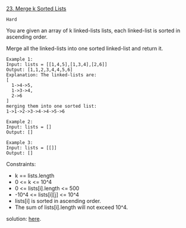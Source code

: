 [23. Merge k Sorted Lists](https://leetcode.com/problems/merge-k-sorted-lists/)

`Hard`

You are given an array of k linked-lists lists, each linked-list is sorted in ascending order.

Merge all the linked-lists into one sorted linked-list and return it.

```
Example 1:
Input: lists = [[1,4,5],[1,3,4],[2,6]]
Output: [1,1,2,3,4,4,5,6]
Explanation: The linked-lists are:
[
  1->4->5,
  1->3->4,
  2->6
]
merging them into one sorted list:
1->1->2->3->4->4->5->6

Example 2:
Input: lists = []
Output: []

Example 3:
Input: lists = [[]]
Output: []
```

Constraints:

- k == lists.length
- 0 <= k <= 10^4
- 0 <= lists[i].length <= 500
- -10^4 <= lists[i][j] <= 10^4
- lists[i] is sorted in ascending order.
- The sum of lists[i].length will not exceed 10^4.

solution: [here](../../Linked%20List/23.%20Merge%20k%20Sorted%20Lists/main.go).